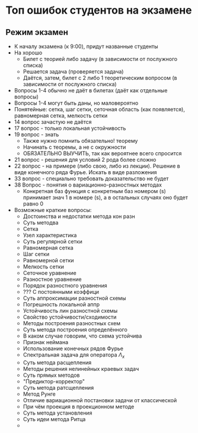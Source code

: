 # Топ ошибок студентов на экзамене
## Режим экзамен
- К началу экзамена (к 9:00), придут названные студенты
- На хорошо
	- Билет с теорией либо задачу (в зависимости от послужного списка)
	- Решается задача (проверяется задача)
	- Даётся, затем, билет с 2 либо 1 теоретическим вопросом (в зависимости от послужного списка)
- Вопросы 1-4 обычно не даёт в билетах (даёт как отдельные вопросы)
-  Вопросы 1-4 могут быть даны, но маловероятно
- Понятейные: сетка, шаг сетки, сеточная область (как появляется), равномерная сетка, мелкость сетки
- 14 вопрос зачастую не даётся
- 17 вопрос - только локальная устойчивость
- 19 вопрос - знать
	- Также нужно помнить обязательно! теорему
	- Начинать с теоремы, а не с окружности
	- ОБЯЗАТЕЛЬНО ВЫУЧИТЬ, так как вероятнее всего спросится
- 21 вопрос - решения для условий 2 рода более сложно
- 22 вопрос - на примере (либо свою, либо из лекции). Решение в виде конечного ряда Фурье. Искать в виде разложения
- 33 вопрос - специально требовать доказательство не будет
- 38 Вопрос - понятия о вариационно-разностных методах
	- Конкретная баз функция с конкретным баз номером (s) принимает знач 1 в номере (s), а в остальных случаях оно будет равно 0
- Возможные краткие вопросы: 
	- Достоинства и недостатки метода кон разн
	- Суть методва
	- Сетка
	- Узел характеристика
	- Суть регулярной сетки
	- Равномерная сетка
	- Шаг сетки
	- Равномерной сетки
	- Мелкость сетки
	- Сеточное уравнение
	- Разностное уравнение
	- Порядок разностного уравнения
	- ??? С постоянными коэффици
	- Суть аппроксимации разностной схемы
	- Погрешность локальной аппр
	- Устойчивость лин разностной схемы
	- Свойство устойчивости/сходимости
	- Методы построения разностных схем
	- Суть метода построения определённого
	- В каком случае говорим, что схема устойчива
	- Признак неймана
	- Использование конечных рядов Фурье
	- Спектральная задача для оператора $\Lambda_{x}$
	- Суть метода расщепления
	- Методы решения нелинейных краевых задач
	- Суть прямых методов
	- "Предиктор-корректор"
	- Суть метода ратсщепления
	- Метод Рунге
	- Отличие вариационной постановки задачи от классической
	- При чём проекция в проекционном методе
	- Суть метода установления
	- Суть идеи метода Ритца
	- 
